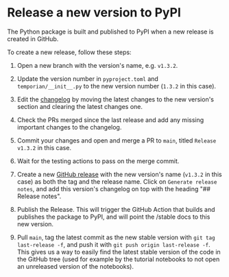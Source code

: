 # Release a new version to PyPI

The Python package is built and published to PyPI when a new release is created in GitHub.

To create a new release, follow these steps:

1. Open a new branch with the version's name, e.g. `v1.3.2`.

2. Update the version number in `pyproject.toml` and `temporian/__init__.py` to the new version number (`1.3.2` in this case).

3. Edit the [changelog](../CHANGELOG.md) by moving the latest changes to the new version's section and clearing the latest changes one.

4. Check the PRs merged since the last release and add any missing important changes to the changelog.

5. Commit your changes and open and merge a PR to `main`, titled `Release v1.3.2` in this case.

6. Wait for the testing actions to pass on the merge commit.

7. Create a new [GitHub release](https://docs.github.com/en/repositories/releasing-projects-on-github/managing-releases-in-a-repository#creating-a-release) with the new version's name (`v1.3.2` in this case) as both the tag and the release name. Click on `Generate release notes`, and add this version's changelog on top with the heading "## Release notes".

8. Publish the Release. This will trigger the GitHub Action that builds and publishes the package to PyPI, and will point the /stable docs to this new version.

9. Pull `main`, tag the latest commit as the new stable version with `git tag last-release -f`, and push it with `git push origin last-release -f`. This gives us a way to easily find the latest stable version of the code in the GitHub tree (used for example by the tutorial notebooks to not open an unreleased version of the notebooks).
